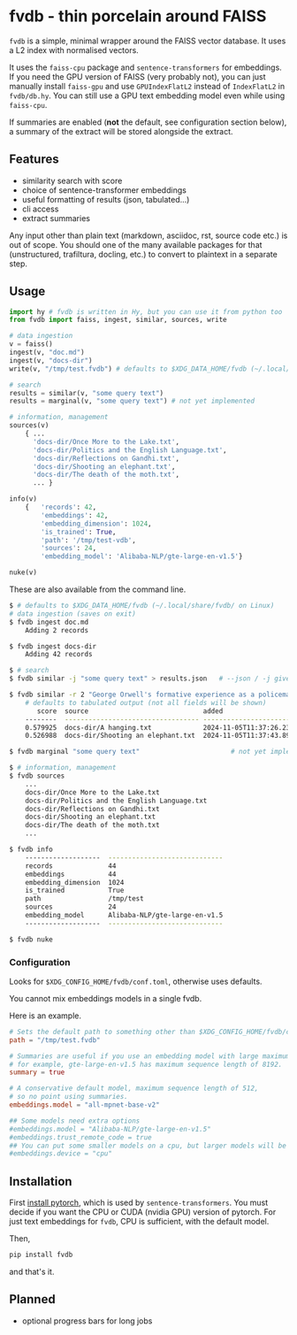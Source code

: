 # fvdb - thin porcelain around FAISS

`fvdb` is a simple, minimal wrapper around the FAISS vector database.
It uses a L2 index with normalised vectors.

It uses the `faiss-cpu` package and `sentence-transformers` for embeddings.
If you need the GPU version of FAISS (very probably not), you can just manually
install `faiss-gpu` and use `GPUIndexFlatL2` instead of `IndexFlatL2` in `fvdb/db.hy`.
You can still use a GPU text embedding model even while using `faiss-cpu`.

If summaries are enabled (**not** the default, see configuration section
below), a summary of the extract will be stored alongside the extract.


## Features

- similarity search with score
- choice of sentence-transformer embeddings
- useful formatting of results (json, tabulated...)
- cli access
- extract summaries

Any input other than plain text (markdown, asciidoc, rst, source code etc.) is out of scope.
You should one of the many available packages for that (unstructured, trafiltura, docling, etc.)
to convert to plaintext in a separate step.


## Usage

```python
import hy # fvdb is written in Hy, but you can use it from python too
from fvdb import faiss, ingest, similar, sources, write

# data ingestion
v = faiss()
ingest(v, "doc.md")
ingest(v, "docs-dir")
write(v, "/tmp/test.fvdb") # defaults to $XDG_DATA_HOME/fvdb (~/.local/share/fvdb/ on Linux)

# search
results = similar(v, "some query text")
results = marginal(v, "some query text") # not yet implemented

# information, management
sources(v)
    { ...
      'docs-dir/Once More to the Lake.txt',
      'docs-dir/Politics and the English Language.txt',
      'docs-dir/Reflections on Gandhi.txt',
      'docs-dir/Shooting an elephant.txt',
      'docs-dir/The death of the moth.txt',
      ... }

info(v)
    {   'records': 42,
        'embeddings': 42,
        'embedding_dimension': 1024,
        'is_trained': True,
        'path': '/tmp/test-vdb',
        'sources': 24,
        'embedding_model': 'Alibaba-NLP/gte-large-en-v1.5'}

nuke(v)
```

These are also available from the command line.
```bash
$ # defaults to $XDG_DATA_HOME/fvdb (~/.local/share/fvdb/ on Linux)
# data ingestion (saves on exit)
$ fvdb ingest doc.md
    Adding 2 records

$ fvdb ingest docs-dir
    Adding 42 records

$ # search
$ fvdb similar -j "some query text" > results.json   # --json / -j gives json output

$ fvdb similar -r 2 "George Orwell's formative experience as a policeman in colonial Burma"
    # defaults to tabulated output (not all fields will be shown)
       score  source                             added                               page    length
    --------  ---------------------------------- --------------------------------  ------  --------
    0.579925  docs-dir/A hanging.txt             2024-11-05T11:37:26.232773+00:00       0      2582
    0.526988  docs-dir/Shooting an elephant.txt  2024-11-05T11:37:43.891659+00:00       0      3889

$ fvdb marginal "some query text"                       # not yet implemented

$ # information, management
$ fvdb sources
    ...
    docs-dir/Once More to the Lake.txt
    docs-dir/Politics and the English Language.txt
    docs-dir/Reflections on Gandhi.txt
    docs-dir/Shooting an elephant.txt
    docs-dir/The death of the moth.txt
    ...

$ fvdb info
    -------------------  -----------------------------
    records              44
    embeddings           44
    embedding_dimension  1024
    is_trained           True
    path                 /tmp/test
    sources              24
    embedding_model      Alibaba-NLP/gte-large-en-v1.5
    -------------------  -----------------------------

$ fvdb nuke
```

### Configuration

Looks for `$XDG_CONFIG_HOME/fvdb/conf.toml`, otherwise uses defaults.

You cannot mix embeddings models in a single fvdb.

Here is an example.

```toml
# Sets the default path to something other than $XDG_CONFIG_HOME/fvdb/conf.toml
path = "/tmp/test.fvdb"

# Summaries are useful if you use an embedding model with large maximum sequence length,
# for example, gte-large-en-v1.5 has maximum sequence length of 8192.
summary = true		

# A conservative default model, maximum sequence length of 512,
# so no point using summaries.
embeddings.model = "all-mpnet-base-v2"

## Some models need extra options
#embeddings.model = "Alibaba-NLP/gte-large-en-v1.5"
#embeddings.trust_remote_code = true
## You can put some smaller models on a cpu, but larger models will be slow
#embeddings.device = "cpu"
```


## Installation

First [install pytorch](https://pytorch.org/get-started/locally/), which is used by `sentence-transformers`.
You must decide if you want the CPU or CUDA (nvidia GPU) version of pytorch.
For just text embeddings for `fvdb`, CPU is sufficient, with the default model.

Then,
```bash
pip install fvdb
```
and that's it.


## Planned

- optional progress bars for long jobs
